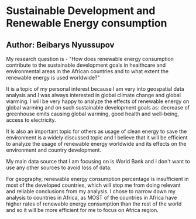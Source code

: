 # Sustainable Development and Renewable Energy consumption
## Author: Beibarys Nyussupov 

My research question is - "How does renewable energy consumption contribute to the sustainable development goals in healthcare and environmental areas in the African countries and to what extent the renewable energy is used worldwide?"

It is a topic of my personal interest because I am very into geospatial data analysis and I was always interested in global climate change and global warming. I will be very happy to analyze the effects of renewable energy on global warming and on such sustainable development goals as: decrease of greenhouse emits causing global warming, good health and well-being, access to electricity.

It is also an important topic for others as usage of clean energy to save the environment is a widely discussed topic and I believe that it will be efficient to analyze the usage of renewable energy worldwide and its effects on the environment and country development.

My main data source that I am focusing on is World Bank and I don't want to use any other sources to avoid loss of data.

For geography, renewable energy consumption percentage is insufficient in most of the developed countries, which will stop me from doing relevant and reliable conclusions from my analysis. I chose to narrow down my analysis to countries in Africa, as MOST of the countries in Africa have higher rates of renewable energy consumption than the rest of the world and so it will be more efficient for me to focus on Africa region.

